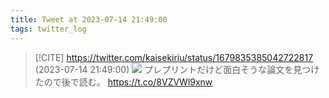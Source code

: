 ```yaml
---
title: Tweet at 2023-07-14 21:49:00
tags: twitter_log
---
```


> [!CITE] https://twitter.com/kaisekiriu/status/1679835385042722817 (2023-07-14 21:49:00)
> ![](https://twitter.com/kaisekiriu/status/1679835385042722817)
> プレプリントだけど面白そうな論文を見つけたので後で読む。
> https://t.co/8VZVWl9xnw
